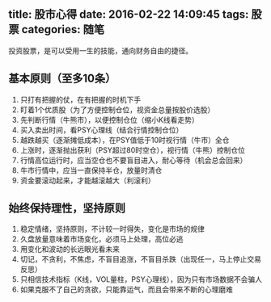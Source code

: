title: 股市心得
date: 2016-02-22 14:09:45
tags: 股票
categories: 随笔
---

投资股票，是可以受用一生的技能，通向财务自由的捷径。

## 基本原则（至多10条）
1. 只打有把握的仗，在有把握的时机下手
1. 盯着1个优质股（为了方便控制仓位，视资金总量按股价选股）
1. 先判断行情（牛熊市），以便控制仓位（缩小K线看走势）
3. 买入卖出时间，看PSY心理线（结合行情控制仓位）
4. 越跌越买（逐渐摊低成本），在PSY值低于10时视行情（牛市）全仓
1. 上涨时，逐渐抛出获利（PSY超过80时空仓），视行情（牛熊）控制仓位 
9. 行情高位运行时，应当空仓也不要盲目进入，耐心等待（机会总会回来）
1. 牛市行情中，应当一直保持半仓，放量时清仓
1. 资金要滚动起来，才能越滚越大（利滚利）


## 始终保持理性，坚持原则

1. 稳定情绪，坚持原则，不计较一时得失，变化是市场的规律
2. 久盘放量意味着市场变化，必须马上处理，高位必逃
1. 用变化和波动的长远眼光看未来
1. 切记，不贪利，不焦虑，不盲目追涨，不盲目杀跌（出现任一，马上停止交易反思）
8. 只相信技术指标（K线，VOL量柱，PSY心理线），因为只有市场数据不会骗人
1. 如果克服不了自己的贪欲，只能靠运气，而且会带来不断的心理磨难